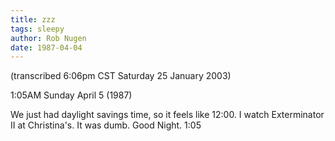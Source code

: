 ```yaml
---
title: zzz
tags: sleepy
author: Rob Nugen
date: 1987-04-04
---
```


<p class=note>(transcribed 6:06pm CST Saturday 25 January 2003)</p>

<p class=date>1:05AM Sunday April 5 (1987)</p>

<p>We just had daylight savings time, so it feels like 12:00.  I watch
Exterminator II at Christina's.  It was dumb.  Good Night. 1:05</p>
